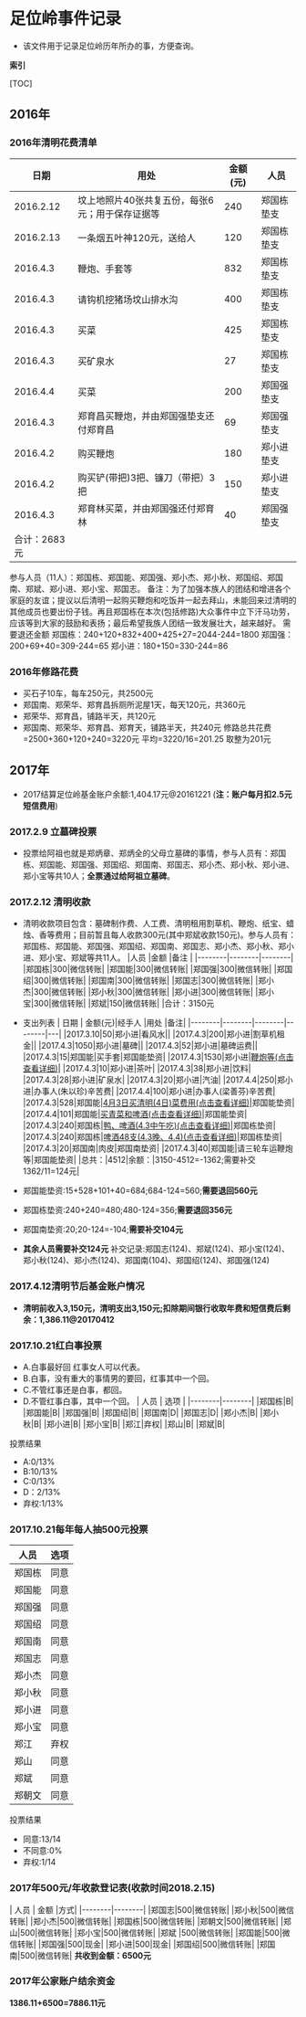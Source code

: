 # 足位岭事件记录
* 该文件用于记录足位岭历年所办的事，方便查询。

**索引**

[TOC]

## 2016年
### 2016年清明花费清单
|日期	|用处	|金额(元)	|人员|
|----|-----|---------|---|
|2016.2.12	|坟上地照片40张共复五份，每张6元；用于保存证据等	|240	|郑国栋垫支|
|2016.2.13	|一条烟五叶神120元，送给人	|120	|郑国栋垫支|
|2016.4.3	|鞭炮、手套等	|832	|郑国栋垫支|
|2016.4.3	|请钩机挖猪场坟山排水沟	|400	|郑国栋垫支|
|2016.4.3	|买菜	|425	|郑国栋垫支|
|2016.4.3	|买矿泉水	|27	|郑国栋垫支|
|2016.4.4	|买菜	|200	|郑国强垫支|
|2016.4.3	|郑育昌买鞭炮，并由郑国强垫支还付郑育昌	|69	|郑国强垫支|
|2016.4.2	|购买鞭炮	|180	|郑小进垫支|
|2016.4.2	|购买铲(带把)3把、镰刀（带把）3把	|150	|郑小进垫支|
|2016.4.3	|郑育林买菜，并由郑国强还付郑育林	|40	|郑国强垫支|
|合计：2683元|
参与人员（11人）：郑国栋、郑国能、郑国强、郑小杰、郑小秋、郑国绍、郑国南、郑斌、郑小进、郑小宝、郑国志。
备注：为了加强本族人的团结和增进各个家庭的友谊；提议以后清明一起购买鞭炮和吃饭并一起去拜山，未能回来过清明的其他成员也要出份子钱。再且郑国栋在本次(包括修路)大众事件中立下汗马功劳，应该等到大家的鼓励和表扬；最后希望我族人团结一致发展壮大，越来越好。
需要退还金额
郑国栋：240+120+832+400+425+27=2044-244=1800
郑国强：200+69+40=309-244=65
郑小进：180+150=330-244=86

### 2016年修路花费
* 买石子10车，每车250元，共2500元
* 郑国南、郑荣华、郑育昌拆厕所泥屋1天，每天120元，共360元
* 郑荣华、郑育昌，铺路半天，共120元
* 郑国南、郑荣华、郑育昌、郑育天，铺路半天，共240元
修路总共花费=2500+360+120+240=3220元
平均=3220/16=201.25 取整为201元

## 2017年
* 2017结算足位岭基金账户余额:1,404.17元@20161221 (**注：账户每月扣2.5元短信费用**)

### 2017.2.9 立墓碑投票
* 投票给阿祖也就是郑炳章、郑炳全的父母立墓碑的事情，参与人员有：郑国栋、郑国能、郑国强、郑国绍、郑国南、郑国志、郑小杰、郑小秋、郑小进、郑小宝等共10人；**全票通过给阿祖立墓碑**。

### 2017.2.12 清明收款
* 清明收款项目包含：墓碑制作费、人工费、清明租用割草机、鞭炮、纸宝、蜡烛、香等费用；目前暂且每人收款300元(其中郑斌收款150元)。参与人员有：郑国栋、郑国能、郑国强、郑国绍、郑国南、郑国志、郑小杰、郑小秋、郑小进、郑小宝、郑斌等共11人。
|人员    |金额     |备注     |
|--------|--------|--------|
|郑国栋|300|微信转账|
|郑国能|300|微信转账|
|郑国强|300|微信转账|
|郑国绍|300|微信转账|
|郑国南|300|微信转账|
|郑国志|300|微信转账|
|郑小杰|300|微信转账|
|郑小秋|300|微信转账|
|郑小进|300|微信转账|
|郑小宝|300|微信转账|
|郑斌|150|微信转账|
|合计：3150元

* 支出列表
| 日期    | 金额(元)|经手人   |用处    |备注|
|--------|--------|--------|--------|---|
|2017.3.10|50|郑小进|看风水||
|2017.4.3|200|郑小进|割草机租金||
|2017.4.3|1050|郑小进|墓碑||
|2017.4.3|52|郑小进|墓碑运费||
|2017.4.3|15|郑国能|买手套|郑国能垫资|
|2017.4.3|1530|郑小进|[鞭炮等(点击查看详细)](Pic/2017/20170404-3.jpg)|
|2017.4.3|10|郑小进|茶叶|
|2017.4.3|38|郑小进|饮料|
|2017.4.3|28|郑小进|矿泉水|
|2017.4.3|20|郑小进|汽油|
|2017.4.4|250|郑小进|办事人(朱以珍)辛苦费|
|2017.4.4|100|郑小进|办事人(梁善芬)辛苦费|
|2017.4.3|528|郑国能|[4月3日买清明(4日)菜费用(点击查看详细)](Pic/2017/20170404-1.jpg)|郑国能垫资|
|2017.4.4|101|郑国能|[买青菜和啤酒(点击查看详细)](Pic/2017/20170404-2.jpg)|郑国能垫资|
|2017.4.3|240|郑国栋|[鸭、啤酒(4.3中午吃)(点击查看详细)](Pic/2017/20170404-2.jpg)|郑国栋垫资|
|2017.4.3|240|郑国栋|[啤酒48支(4.3晚、4.4)(点击查看详细)](Pic/2017/20170404-2.jpg)|郑国栋垫资|
|2017.4.3|20|郑国南|肉皮|郑国南垫资|
|2017.4.3|40|郑国能|请三轮车运鞭炮等|郑国能垫资|
|总共：|4512|余额：|3150-4512=-1362;需要补交1362/11=124元|


* 郑国能垫资:15+528+101+40=684;684-124=560;**需要退回560元**
* 郑国栋垫资:240+240=480;480-124=356;**需要退回356元**
* 郑国南垫资:20;20-124=-104;**需要补交104元**
* **其余人员需要补交124元**
补交记录:郑国志(124)、郑斌(124)、郑小宝(124)、郑小秋(124)、郑小杰(124)、郑国南(104)、郑国绍(124)、郑国强(124)

### 2017.4.12清明节后基金账户情况
* **清明前收入3,150元，清明支出3,150元;扣除期间银行收取年费和短信费后剩余：1,386.11@20170412**

### 2017.10.21红白事投票
* A.白事最好回 红事女人可以代表。
* B.白事，没有重大的事情男的要回，红事其中一个回。
* C.不管红事还是白事，都回。
* D.不管红事白事，其中一个回。
| 人员 | 选项 |
|--------|--------|
|郑国栋|B|
|郑国能|B|
|郑国强|B|
|郑国绍|B|
|郑国南|D|
|郑国志|D|
|郑小杰|B|
|郑小秋|B|
|郑小进|B|
|郑小宝|B|
|郑江|弃权|
|郑山|B|
|郑斌|B|

投票结果
* A:0/13%
* B:10/13%
* C:0/13%
* D：2/13%
* 弃权:1/13%

### 2017.10.21每年每人抽500元投票

| 人员 | 选项 |
|--------|--------|
|郑国栋|同意|
|郑国能|同意|
|郑国强|同意|
|郑国绍|同意|
|郑国南|同意|
|郑国志|同意|
|郑小杰|同意|
|郑小秋|同意|
|郑小进|同意|
|郑小宝|同意|
|郑江|弃权|
|郑山|同意|
|郑斌|同意|
|郑朝文|同意|

投票结果
* 同意:13/14
* 不同意:0%
* 弃权:1/14

### 2017年500元/年收款登记表(收款时间2018.2.15)
| 人员 | 金额 |方式|
|--------|--------|
|郑国志|500|微信转账|
|郑小秋|500|微信转账|
|郑小杰|500|微信转账|
|郑国栋|500|微信转账|
|郑朝文|500|微信转账|
|郑 山|500|微信转账|
|郑小宝|500|微信转账|
|郑斌 |500|微信转账|
|郑国能|500|微信转账|
|郑国强|500|现金|
|郑小进|500|现金|
|郑国绍|500|微信转账|
|郑国南|500|微信转账|
**共收到金额：6500元**
### 2017年公家账户结余资金
**1386.11+6500=7886.11元**



